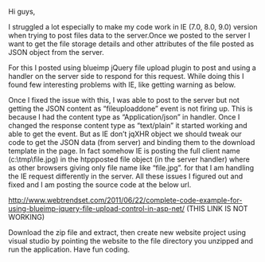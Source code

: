 Hi guys,

I struggled a lot especially to make my code work in IE (7.0, 8.0, 9.0) version when trying to post files data to the server.Once we posted to the server I want to get the file storage details and other attributes of the file posted as JSON object from the server.

For this I posted using blueimp jQuery file upload plugin to post and using a handler on the server side to respond for this request. While doing this
I found few interesting problems with IE, like getting warning as below.

Once I fixed the issue with this, I was able to post to the server but not getting the JSON content as “fileuploaddone” event is not firing up. This is because I had the content type as
“Application/json” in handler. Once I changed the response content type as “text/plain” it started working and able to get the event. But as IE don’t jqXHR object we should tweak our code
to get the JSON data (from server) and binding them to the download template in the page. In fact somehow IE is posting the full client name (c:\tmp\file.jpg)
in the htppposted file object (in the server handler) where as other browsers giving only file name like “file.jpg”. for that I am handling the IE request differently in the server.
All these issues I figured out and fixed and I am posting the source code at the below url.

http://www.webtrendset.com/2011/06/22/complete-code-example-for-using-blueimp-jquery-file-upload-control-in-asp-net/ (THIS LINK IS NOT WORKING)

Download the zip file and extract, then create new website project using visual studio by pointing the website to the file directory you unzipped and run the application. Have fun coding.

